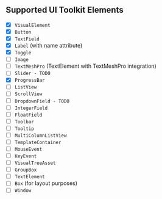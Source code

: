 
## Supported UI Toolkit Elements

- [x] `VisualElement`
- [x] `Button`
- [x] `TextField`
- [x] `Label` (with name attribute)
- [x] `Toggle`
- [ ] `Image`
- [ ] `TextMeshPro` (TextElement with TextMeshPro integration)
- [ ] `Slider - TODO`
- [x] `ProgressBar`
- [ ] `ListView`
- [ ] `ScrollView`
- [ ] `DropdownField - TODO`
- [ ] `IntegerField`
- [ ] `FloatField`
- [ ] `Toolbar`
- [ ] `Tooltip`
- [ ] `MultiColumnListView`
- [ ] `TemplateContainer`
- [ ] `MouseEvent`
- [ ] `KeyEvent`
- [ ] `VisualTreeAsset`
- [ ] `GroupBox`
- [ ] `TextElement`
- [ ] `Box` (for layout purposes)
- [ ] `Window`
